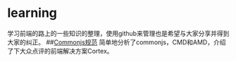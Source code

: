 # learning

学习前端的路上的一些知识的整理，使用github来管理也是希望与大家分享并得到大家的纠正。
##[Commonjs规范][1]
简单地分析了commonjs，CMD和AMD，介绍了下大众点评的前端解决方案Cortex。






[1]:https://github.com/panyifei/learning/blob/master/Commonjs.md